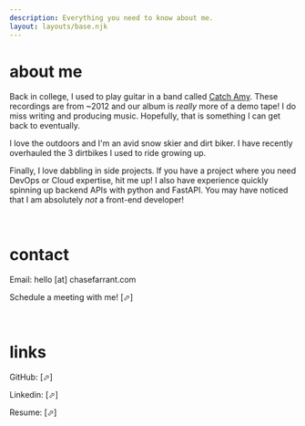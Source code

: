 ```yaml
---
description: Everything you need to know about me.
layout: layouts/base.njk
---
```


# about me
Back in college, I used to play guitar in a band called <a href="https://open.spotify.com/artist/1XvxAZS5waAnVv4OEnZDVA" target="_blank">Catch Amy</a>. These recordings are from ~2012 and our album is _really_ more of a demo tape! I do miss writing and producing music. Hopefully, that is something I can get back to eventually.

I love the outdoors and I'm an avid snow skier and dirt biker. I have recently overhauled the 3 dirtbikes I used to ride growing up.

Finally, I love dabbling in side projects. If you have a project where you need DevOps or Cloud expertise, hit me up! I also have experience quickly spinning up backend APIs with python and FastAPI. You may have noticed that I am absolutely _not_ a front-end developer!


&nbsp;
# contact

Email: hello [at] chasefarrant.com

Schedule a meeting with me! <a href="https://cal.com/chasefarrant/meetandgreet" target="_blank" style="text-decoration:none">[&#11008;]</a>



&nbsp;
# links

GitHub: <a href="https://github.com/farrantch" target="_blank" style="text-decoration:none">[&#11008;]</a>

Linkedin: <a href="https://www.linkedin.com/in/chase-farrant-58399b65/" target="_blank" style="text-decoration:none">[&#11008;]</a>

Resume: <a href="/ChaseFarrant-Resume.pdf" target="_blank" style="text-decoration:none">[&#11008;]</a>